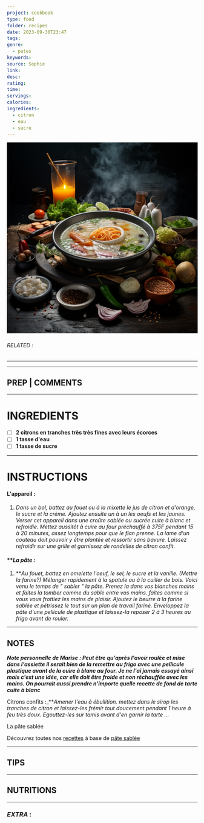 ```yaml
---
project: cookbook
type: food
folder: recipes
date: 2023-09-30T23:47
tags: 
genre:
  - pates
keywords: 
source: Sophie
link: 
desc: 
rating: 
time: 
servings: 
calories: 
ingredients:
  - citron
  - eau
  - sucre
---
```


![IMAGE](_default.png)

###### *RELATED* : 
---


---
## PREP | COMMENTS



---
# INGREDIENTS

- [ ] **2 citrons en tranches très très fines avec leurs écorces**
- [ ] **1 tasse d'eau**
- [ ] **1 tasse de sucre**

---
# INSTRUCTIONS

#### **L'appareil :** 

1.  _Dans un bol, battez au fouet ou à la mixette le jus de citron et d'orange, le sucre et la crème. Ajoutez ensuite un à un les oeufs et les jaunes. Verser cet appareil dans une croûte sablée ou sucrée cuite à blanc et refroidie. Mettez aussitôt à cuire au four préchauffé à 375F pendant 15 à 20 minutes, assez longtemps pour que le flan prenne. La lame d'un couteau doit pouvoir y être plantée et ressortir sans bavure. Laissez refroidir sur une grille et garnissez de rondelles de citron confit._
#### **_La pâte :_

1. **_Au fouet, battez en omelette l'oeuf, le sel, le sucre et la vanille. (Mettre la farine?) Mélanger rapidement à la spatule ou à la cuiller de bois. Voici venu le temps de " sabler " la pâte. Prenez la dans vos blanches mains et faites la tomber comme du sable entre vos mains. faites comme si vous vous frottiez les mains de plaisir. Ajoutez le beurre à la farine sablée et pétrissez le tout sur un plan de travail fariné. Enveloppez la pâte d'une pellicule de plastique et laissez-la reposer 2 à 3 heures au frigo avant de rouler._

---
## NOTES

**_Note personnelle de Marise : Peut être qu'après l'avoir roulée et mise dans l'assiette il serait bien de la remettre au frigo avec une pellicule plastique avant de la cuire à blanc au four. Je ne l'ai jamais essayé ainsi mais c'est une idée, car elle doit être froide et non réchauffée avec les mains. On pourrait aussi prendre n'importe quelle recette de fond de tarte cuite à blanc_**

  
Citrons confits :_**_Amener l'eau à ébullition. mettez dans le sirop les tranches de citron et laissez-les frémir tout doucement pendant 1 heure à feu très doux. Egouttez-les sur tamis avant d'en garnir la tarte ..._

La pâte sablée

Découvrez toutes nos [recettes](http://www.aufeminin.com/idees-recette-de-cuisine.html) à base de [pâte sablée](http://www.aufeminin.com/world/cuisine/boitearecettes/search.asp?motscles=pate+sablee)

---
## TIPS



---
## NUTRITIONS



---
### *EXTRA* :



